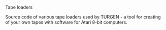 Tape loaders

Source code of various tape loaders used by TURGEN - a tool for creating of your own tapes with software for Atari 8-bit computers.
